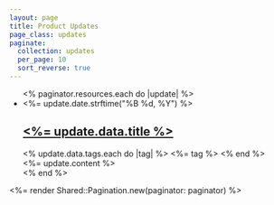```yaml
---
layout: page
title: Product Updates
page_class: updates
paginate:
  collection: updates
  per_page: 10
  sort_reverse: true
---
```


<ul class="update-list">
  <% paginator.resources.each do |update| %>
    <li>
      <article class="update">
        <timeline-element>
          <div class="timeline-side">
            <time><%= update.date.strftime("%B %d, %Y") %></time>
          </div>
          <div class="timeline-content">
            <h2><a href="<%= update.relative_url %>"><%= update.data.title %></a></h2>
            <div class="tag-list">
              <% update.data.tags.each do |tag| %>
                <a class="label" data-label-status="inverted"><%= tag %></a>
              <% end %>
            </div>
            <%= update.content %>
          </div>
        </timeline-element>
      </article>
    </li>
  <% end %>
</ul>

<%= render Shared::Pagination.new(paginator: paginator) %>
